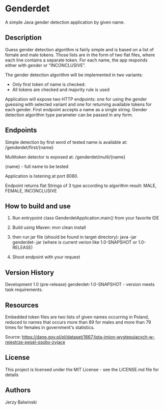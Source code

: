 # Genderdet

A simple Java gender detection application by given name.

## Description

Guess gender detection algorithm is fairly simple and is based on a list of female and male tokens.
Those lists are in the form of two flat files, where each line contains a separate token.
For each name, the app responds either with gender or “INCONCLUSIVE”. 

The gender detection algorithm will be implemented in two variants:
* Only first token of name is checked:
* All tokens are checked and majority rule is used

Application will expose two HTTP endpoints: one for using the gender guessing with selected variant 
and one for returning available tokens for each gender. 
First endpoint accepts a name as a single string. Gender detection algorithm type parameter can be passed in any form.

## Endpoints

Simple detection by first word of tested name is available at:
/genderdet/first/{name}

Multitoken detector is exposed at:
/genderdet/multi/{name}

{name} - full name to be tested

Application is listening at port 8080.

Endpoint returns flat Strings of 3 type according to algorithm result:
MALE, FEMALE, INCONCLUSIVE


## How to build and use

1. Run entrypoint class GenderdetApplication.main() from your favorite IDE
2. Build using Maven: mvn clean install
3. then run jar file (should be found in target directory): java -jar genderdet-<version>.jar  (where <version> is 
   current verion like 1.0-SNAPSHOT or 1.0-RELEASE)
   
4. Shoot endpoint with your request
   

## Version History

Development 1.0 (pre-release) genderdet-1.0-SNAPSHOT - version meets task requirements.

## Resources

Embedded token files are two lists of given names occurring in Poland, reduced to names that occurs 
more than 89 for males and more than 79 times for females in government's statistics.

Source: https://dane.gov.pl/pl/dataset/1667,lista-imion-wystepujacych-w-rejestrze-pesel-osoby-zyjace

## License

This project is licensed under the MIT License - see the LICENSE.md file for details

## Authors

Jerzy Balwinski